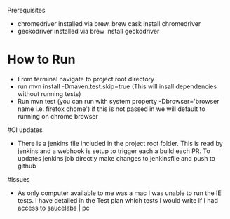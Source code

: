 Prerequisites
- chromedriver installed via brew. brew cask install chromedriver
- geckodriver installed via brew install geckodriver

# How to Run
- From terminal navigate to project root directory 
- run mvn install -Dmaven.test.skip=true (This will insall dependencies without running tests)
- Run mvn test (you can run with system property -Dbrowser='browser name i.e. firefox chome')  if this is not passed in we will default to running on chrome browser

#CI updates
- There is a jenkins file included in the project root folder.
This is read by jenkins and a webhook is setup to trigger each a build
each PR. To updates jenkins job directly make changes to jenkinsfile and push to github

#Issues
- As only computer available to me was a mac I was unable to 
run the IE tests. I have detailed in the Test plan which tests
I would write if I had access to saucelabs | pc 
